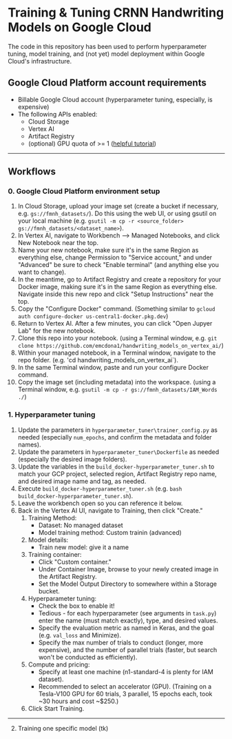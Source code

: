 # Training & Tuning CRNN Handwriting Models on Google Cloud

The code in this repository has been used to perform hyperparameter tuning, model training, and (not yet) model deployment within Google Cloud's infrastructure.

## Google Cloud Platform account requirements
* Billable Google Cloud account (hyperparameter tuning, especially, is expensive)
* The following APIs enabled:
	* Cloud Storage
	* Vertex AI
	* Artifact Registry
	* (optional) GPU quota of >= 1 ([helpful tutorial](https://stackoverflow.com/questions/53415180/gcp-error-quota-gpus-all-regions-exceeded-limit-0-0-globally))

-----

## Workflows

### 0. Google Cloud Platform environment setup

1. In Cloud Storage, upload your image set (create a bucket if necessary, e.g. `gs://fmnh_datasets/`).  Do this using the web UI, or using gsutil on your local machine (e.g. `gsutil -m cp -r <source_folder> gs://fmnh_datasets/<dataset_name>`). 
3. In Vertex AI, navigate to Workbench --> Managed Notebooks, and click New Notebook near the top.
4. Name your new notebook, make sure it's in the same Region as everything else, change Permission to "Service account," and under "Advanced" be sure to check "Enable terminal" (and anything else you want to change).
5. In the meantime, go to Artifact Registry and create a repository for your Docker image, making sure it's in the same Region as everything else. Navigate inside this new repo and click "Setup Instructions" near the top.
6. Copy the "Configure Docker" command.  (Something similar to `gcloud auth configure-docker us-central1-docker.pkg.dev`)
7. Return to Vertex AI.  After a few minutes, you can click "Open Jupyer Lab" for the new notebook.
8. Clone this repo into your notebook.  (using a Terminal window, e.g. `git clone https://github.com/emcdona1/handwriting_models_on_vertex_ai/`)
2. Within your managed notebook, in a Terminal window, navigate to the repo folder. (e.g. 'cd handwriting_models_on_vertex_ai`).
3. In the same Terminal window, paste and run your configure Docker command.
9. Copy the image set (including metadata) into the workspace. (using a Terminal window, e.g. `gsutil -m cp -r gs://fmnh_datasets/IAM_Words ./`)


### 1. Hyperparameter tuning
1. Update the parameters in `hyperparameter_tuner\trainer_config.py` as needed (especially `num_epochs`, and confirm the metadata and folder names).
2. Update the parameters in `hyperparameter_tuner\Dockerfile` as needed (especially the desired image folders).
4. Update the variables in the `build_docker-hyperparameter_tuner.sh` to match your GCP project, selected region, Artifact Registry repo name, and desired image name and tag, as needed.
6. Execute `build_docker-hyperparameter_tuner.sh` (e.g. `bash build_docker-hyperparameter_tuner.sh`).
7. Leave the workbench open so you can reference it below.
8. Back in the Vertex AI UI, navigate to Training, then click "Create."
	1. Training Method:
  		* Dataset: No managed dataset
  		* Model training method: Custom trainin (advanced)
	2. Model details:
		* Train new model: give it a name
	3. Training container:
		* Click "Custom container."
  		* Under Container Image, browse to your newly created image in the Artifact Registry.
		* Set the Model Output Directory to somewhere within a Storage bucket.
	4. Hyperparameter tuning:
  		* Check the box to enable it!
  		* Tedious - for each hyperparameter (see arguments in `task.py`) enter the name (must match exactly), type, and desired values.
  		* Specify the evaluation metric as named in Keras, and the goal (e.g. `val_loss` and Minimize).
  		* Specify the max number of trials to conduct (longer, more expensive), and the number of parallel trials (faster, but search won't be conducted as efficiently).
	5. Compute and pricing:
  		* Specify at least one machine (n1-standard-4 is plenty for IAM dataset).
  		* Recommended to select an accelerator (GPU).  (Training on a Tesla-V100 GPU for 60 trials, 3 parallel, 15 epochs each, took ~30 hours and cost ~$250.)
	6. Click Start Training.

-----

2. Training one specific model
(tk)
